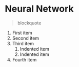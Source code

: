 # Neural Network

> blockquote

1. First item
2. Second item
3. Third item
    1. Indented item
    2. Indented item
4. Fourth item